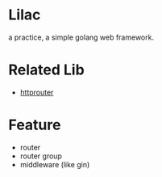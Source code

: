 # Lilac
a practice, a simple golang web framework.

# Related Lib
- [httprouter](https://github.com/julienschmidt/httprouter)

# Feature
- router
- router group
- middleware (like gin)
